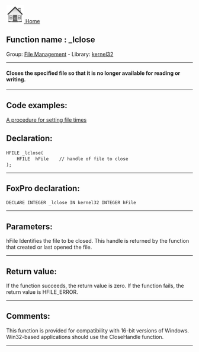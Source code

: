 [<img src="../../images/home.png"> Home ](https://github.com/VFPX/Win32API)  

## Function name : _lclose
Group: [File Management](../../functions_group.md#File_Management)  -  Library: [kernel32](../../../libraries.md#kernel32)  
***  


#### Closes the specified file so that it is no longer available for reading or writing.
***  


## Code examples:
[A procedure for setting file times](../../samples/sample_128.md)  

## Declaration:
```foxpro  
HFILE _lclose(
	HFILE  hFile 	// handle of file to close
);  
```  
***  


## FoxPro declaration:
```foxpro  
DECLARE INTEGER _lclose IN kernel32 INTEGER hFile  
```  
***  


## Parameters:
hFile
Identifies the file to be closed. This handle is returned by the function that created or last opened the file.  
***  


## Return value:
If the function succeeds, the return value is zero. If the function fails, the return value is HFILE_ERROR.  
***  


## Comments:
This function is provided for compatibility with 16-bit versions of Windows. Win32-based applications should use the CloseHandle function.  
  
***  

